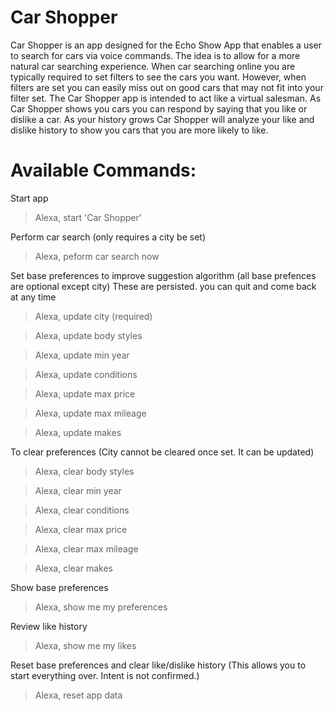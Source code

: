 # Car Shopper

Car Shopper is an app designed for the Echo Show App that enables a user to search for cars via voice commands. The idea is to allow for a more natural car searching experience. When car searching online you are typically required to set filters to see the cars you want. However, when filters are set you can easily miss out on good cars that may not fit into your filter set. The Car Shopper app is intended to act like a virtual salesman. As Car Shopper shows you cars you can respond by saying that you like or dislike a car. As your history grows Car Shopper will analyze your like and dislike history to show you cars that you are more likely to like. 

# Available Commands:

Start app
  > Alexa, start 'Car Shopper'

Perform car search (only requires a city be set)
  > Alexa, peform car search now

Set base preferences to improve suggestion algorithm (all base prefences are optional except city)
These are persisted. you can quit and come back at any time  
  > Alexa, update city (required)
   
  > Alexa, update body styles
   
  > Alexa, update min year
   
  > Alexa, update conditions
   
  > Alexa, update max price
   
  > Alexa, update max mileage
 
  > Alexa, update makes

To clear preferences (City cannot be cleared once set. It can be updated)   
  > Alexa, clear body styles
   
  > Alexa, clear min year
   
  > Alexa, clear conditions
   
  > Alexa, clear max price
   
  > Alexa, clear max mileage
 
  > Alexa, clear makes  

Show base preferences
  > Alexa, show me my preferences

Review like history
  > Alexa, show me my likes
  
Reset base preferences and clear like/dislike history (This allows you to start everything over. Intent is not confirmed.)
  > Alexa, reset app data